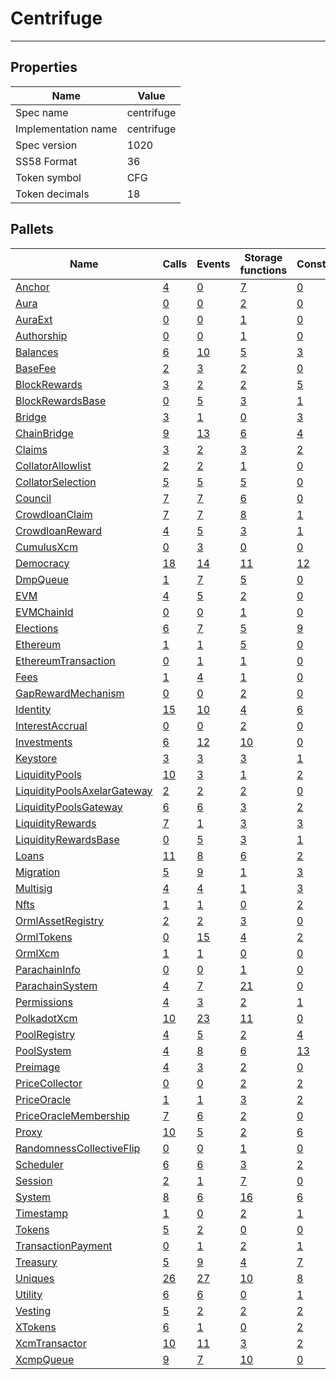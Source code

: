 # Centrifuge

---------

## Properties
| Name | Value |
| -------- | -------- |
| Spec name     | centrifuge     |
| Implementation name     | centrifuge     |
| Spec version     | 1020     |
| SS58 Format     | 36     |
| Token symbol      | CFG     |
| Token decimals      | 18     |

## Pallets
| Name | Calls | Events | Storage functions | Constants | Errors |
| -------- | -------- | -------- | -------- | -------- | -------- |
| [Anchor](anchor.md) | [4](anchor.md#calls) | [0](anchor.md#events) | [7](anchor.md#storage-functions) | [0](anchor.md#constants) | [8](anchor.md#errors) |
| [Aura](aura.md) | [0](aura.md#calls) | [0](aura.md#events) | [2](aura.md#storage-functions) | [0](aura.md#constants) | [0](aura.md#errors) |
| [AuraExt](auraext.md) | [0](auraext.md#calls) | [0](auraext.md#events) | [1](auraext.md#storage-functions) | [0](auraext.md#constants) | [0](auraext.md#errors) |
| [Authorship](authorship.md) | [0](authorship.md#calls) | [0](authorship.md#events) | [1](authorship.md#storage-functions) | [0](authorship.md#constants) | [0](authorship.md#errors) |
| [Balances](balances.md) | [6](balances.md#calls) | [10](balances.md#events) | [5](balances.md#storage-functions) | [3](balances.md#constants) | [8](balances.md#errors) |
| [BaseFee](basefee.md) | [2](basefee.md#calls) | [3](basefee.md#events) | [2](basefee.md#storage-functions) | [0](basefee.md#constants) | [0](basefee.md#errors) |
| [BlockRewards](blockrewards.md) | [3](blockrewards.md#calls) | [2](blockrewards.md#events) | [2](blockrewards.md#storage-functions) | [5](blockrewards.md#constants) | [2](blockrewards.md#errors) |
| [BlockRewardsBase](blockrewardsbase.md) | [0](blockrewardsbase.md#calls) | [5](blockrewardsbase.md#events) | [3](blockrewardsbase.md#storage-functions) | [1](blockrewardsbase.md#constants) | [3](blockrewardsbase.md#errors) |
| [Bridge](bridge.md) | [3](bridge.md#calls) | [1](bridge.md#events) | [0](bridge.md#storage-functions) | [3](bridge.md#constants) | [1](bridge.md#errors) |
| [ChainBridge](chainbridge.md) | [9](chainbridge.md#calls) | [13](chainbridge.md#events) | [6](chainbridge.md#storage-functions) | [4](chainbridge.md#constants) | [15](chainbridge.md#errors) |
| [Claims](claims.md) | [3](claims.md#calls) | [2](claims.md#events) | [3](claims.md#storage-functions) | [2](claims.md#constants) | [4](claims.md#errors) |
| [CollatorAllowlist](collatorallowlist.md) | [2](collatorallowlist.md#calls) | [2](collatorallowlist.md#events) | [1](collatorallowlist.md#storage-functions) | [0](collatorallowlist.md#constants) | [3](collatorallowlist.md#errors) |
| [CollatorSelection](collatorselection.md) | [5](collatorselection.md#calls) | [5](collatorselection.md#events) | [5](collatorselection.md#storage-functions) | [0](collatorselection.md#constants) | [10](collatorselection.md#errors) |
| [Council](council.md) | [7](council.md#calls) | [7](council.md#events) | [6](council.md#storage-functions) | [0](council.md#constants) | [10](council.md#errors) |
| [CrowdloanClaim](crowdloanclaim.md) | [7](crowdloanclaim.md#calls) | [7](crowdloanclaim.md#events) | [8](crowdloanclaim.md#storage-functions) | [1](crowdloanclaim.md#constants) | [10](crowdloanclaim.md#errors) |
| [CrowdloanReward](crowdloanreward.md) | [4](crowdloanreward.md#calls) | [5](crowdloanreward.md#events) | [3](crowdloanreward.md#storage-functions) | [1](crowdloanreward.md#constants) | [3](crowdloanreward.md#errors) |
| [CumulusXcm](cumulusxcm.md) | [0](cumulusxcm.md#calls) | [3](cumulusxcm.md#events) | [0](cumulusxcm.md#storage-functions) | [0](cumulusxcm.md#constants) | [0](cumulusxcm.md#errors) |
| [Democracy](democracy.md) | [18](democracy.md#calls) | [14](democracy.md#events) | [11](democracy.md#storage-functions) | [12](democracy.md#constants) | [23](democracy.md#errors) |
| [DmpQueue](dmpqueue.md) | [1](dmpqueue.md#calls) | [7](dmpqueue.md#events) | [5](dmpqueue.md#storage-functions) | [0](dmpqueue.md#constants) | [2](dmpqueue.md#errors) |
| [EVM](evm.md) | [4](evm.md#calls) | [5](evm.md#events) | [2](evm.md#storage-functions) | [0](evm.md#constants) | [11](evm.md#errors) |
| [EVMChainId](evmchainid.md) | [0](evmchainid.md#calls) | [0](evmchainid.md#events) | [1](evmchainid.md#storage-functions) | [0](evmchainid.md#constants) | [0](evmchainid.md#errors) |
| [Elections](elections.md) | [6](elections.md#calls) | [7](elections.md#events) | [5](elections.md#storage-functions) | [9](elections.md#constants) | [17](elections.md#errors) |
| [Ethereum](ethereum.md) | [1](ethereum.md#calls) | [1](ethereum.md#events) | [5](ethereum.md#storage-functions) | [0](ethereum.md#constants) | [2](ethereum.md#errors) |
| [EthereumTransaction](ethereumtransaction.md) | [0](ethereumtransaction.md#calls) | [1](ethereumtransaction.md#events) | [1](ethereumtransaction.md#storage-functions) | [0](ethereumtransaction.md#constants) | [19](ethereumtransaction.md#errors) |
| [Fees](fees.md) | [1](fees.md#calls) | [4](fees.md#events) | [1](fees.md#storage-functions) | [0](fees.md#constants) | [0](fees.md#errors) |
| [GapRewardMechanism](gaprewardmechanism.md) | [0](gaprewardmechanism.md#calls) | [0](gaprewardmechanism.md#events) | [2](gaprewardmechanism.md#storage-functions) | [0](gaprewardmechanism.md#constants) | [1](gaprewardmechanism.md#errors) |
| [Identity](identity.md) | [15](identity.md#calls) | [10](identity.md#events) | [4](identity.md#storage-functions) | [6](identity.md#constants) | [18](identity.md#errors) |
| [InterestAccrual](interestaccrual.md) | [0](interestaccrual.md#calls) | [0](interestaccrual.md#events) | [2](interestaccrual.md#storage-functions) | [0](interestaccrual.md#constants) | [5](interestaccrual.md#errors) |
| [Investments](investments.md) | [6](investments.md#calls) | [12](investments.md#events) | [10](investments.md#storage-functions) | [0](investments.md#constants) | [10](investments.md#errors) |
| [Keystore](keystore.md) | [3](keystore.md#calls) | [3](keystore.md#events) | [3](keystore.md#storage-functions) | [1](keystore.md#constants) | [5](keystore.md#errors) |
| [LiquidityPools](liquiditypools.md) | [10](liquiditypools.md#calls) | [3](liquiditypools.md#events) | [1](liquiditypools.md#storage-functions) | [2](liquiditypools.md#constants) | [21](liquiditypools.md#errors) |
| [LiquidityPoolsAxelarGateway](liquiditypoolsaxelargateway.md) | [2](liquiditypoolsaxelargateway.md#calls) | [2](liquiditypoolsaxelargateway.md#events) | [2](liquiditypoolsaxelargateway.md#storage-functions) | [0](liquiditypoolsaxelargateway.md#constants) | [2](liquiditypoolsaxelargateway.md#errors) |
| [LiquidityPoolsGateway](liquiditypoolsgateway.md) | [6](liquiditypoolsgateway.md#calls) | [6](liquiditypoolsgateway.md#events) | [3](liquiditypoolsgateway.md#storage-functions) | [2](liquiditypoolsgateway.md#constants) | [11](liquiditypoolsgateway.md#errors) |
| [LiquidityRewards](liquidityrewards.md) | [7](liquidityrewards.md#calls) | [1](liquidityrewards.md#events) | [3](liquidityrewards.md#storage-functions) | [3](liquidityrewards.md#constants) | [1](liquidityrewards.md#errors) |
| [LiquidityRewardsBase](liquidityrewardsbase.md) | [0](liquidityrewardsbase.md#calls) | [5](liquidityrewardsbase.md#events) | [3](liquidityrewardsbase.md#storage-functions) | [1](liquidityrewardsbase.md#constants) | [3](liquidityrewardsbase.md#errors) |
| [Loans](loans.md) | [11](loans.md#calls) | [8](loans.md#events) | [6](loans.md#storage-functions) | [2](loans.md#constants) | [17](loans.md#errors) |
| [Migration](migration.md) | [5](migration.md#calls) | [9](migration.md#events) | [1](migration.md#storage-functions) | [3](migration.md#constants) | [5](migration.md#errors) |
| [Multisig](multisig.md) | [4](multisig.md#calls) | [4](multisig.md#events) | [1](multisig.md#storage-functions) | [3](multisig.md#constants) | [14](multisig.md#errors) |
| [Nfts](nfts.md) | [1](nfts.md#calls) | [1](nfts.md#events) | [0](nfts.md#storage-functions) | [2](nfts.md#constants) | [2](nfts.md#errors) |
| [OrmlAssetRegistry](ormlassetregistry.md) | [2](ormlassetregistry.md#calls) | [2](ormlassetregistry.md#events) | [3](ormlassetregistry.md#storage-functions) | [0](ormlassetregistry.md#constants) | [5](ormlassetregistry.md#errors) |
| [OrmlTokens](ormltokens.md) | [0](ormltokens.md#calls) | [15](ormltokens.md#events) | [4](ormltokens.md#storage-functions) | [2](ormltokens.md#constants) | [8](ormltokens.md#errors) |
| [OrmlXcm](ormlxcm.md) | [1](ormlxcm.md#calls) | [1](ormlxcm.md#events) | [0](ormlxcm.md#storage-functions) | [0](ormlxcm.md#constants) | [3](ormlxcm.md#errors) |
| [ParachainInfo](parachaininfo.md) | [0](parachaininfo.md#calls) | [0](parachaininfo.md#events) | [1](parachaininfo.md#storage-functions) | [0](parachaininfo.md#constants) | [0](parachaininfo.md#errors) |
| [ParachainSystem](parachainsystem.md) | [4](parachainsystem.md#calls) | [7](parachainsystem.md#events) | [21](parachainsystem.md#storage-functions) | [0](parachainsystem.md#constants) | [8](parachainsystem.md#errors) |
| [Permissions](permissions.md) | [4](permissions.md#calls) | [3](permissions.md#events) | [2](permissions.md#storage-functions) | [1](permissions.md#constants) | [6](permissions.md#errors) |
| [PolkadotXcm](polkadotxcm.md) | [10](polkadotxcm.md#calls) | [23](polkadotxcm.md#events) | [11](polkadotxcm.md#storage-functions) | [0](polkadotxcm.md#constants) | [20](polkadotxcm.md#errors) |
| [PoolRegistry](poolregistry.md) | [4](poolregistry.md#calls) | [5](poolregistry.md#events) | [2](poolregistry.md#storage-functions) | [4](poolregistry.md#constants) | [7](poolregistry.md#errors) |
| [PoolSystem](poolsystem.md) | [4](poolsystem.md#calls) | [8](poolsystem.md#events) | [6](poolsystem.md#storage-functions) | [13](poolsystem.md#constants) | [35](poolsystem.md#errors) |
| [Preimage](preimage.md) | [4](preimage.md#calls) | [3](preimage.md#events) | [2](preimage.md#storage-functions) | [0](preimage.md#constants) | [6](preimage.md#errors) |
| [PriceCollector](pricecollector.md) | [0](pricecollector.md#calls) | [0](pricecollector.md#events) | [2](pricecollector.md#storage-functions) | [2](pricecollector.md#constants) | [4](pricecollector.md#errors) |
| [PriceOracle](priceoracle.md) | [1](priceoracle.md#calls) | [1](priceoracle.md#events) | [3](priceoracle.md#storage-functions) | [2](priceoracle.md#constants) | [2](priceoracle.md#errors) |
| [PriceOracleMembership](priceoraclemembership.md) | [7](priceoraclemembership.md#calls) | [6](priceoraclemembership.md#events) | [2](priceoraclemembership.md#storage-functions) | [0](priceoraclemembership.md#constants) | [3](priceoraclemembership.md#errors) |
| [Proxy](proxy.md) | [10](proxy.md#calls) | [5](proxy.md#events) | [2](proxy.md#storage-functions) | [6](proxy.md#constants) | [8](proxy.md#errors) |
| [RandomnessCollectiveFlip](randomnesscollectiveflip.md) | [0](randomnesscollectiveflip.md#calls) | [0](randomnesscollectiveflip.md#events) | [1](randomnesscollectiveflip.md#storage-functions) | [0](randomnesscollectiveflip.md#constants) | [0](randomnesscollectiveflip.md#errors) |
| [Scheduler](scheduler.md) | [6](scheduler.md#calls) | [6](scheduler.md#events) | [3](scheduler.md#storage-functions) | [2](scheduler.md#constants) | [5](scheduler.md#errors) |
| [Session](session.md) | [2](session.md#calls) | [1](session.md#events) | [7](session.md#storage-functions) | [0](session.md#constants) | [5](session.md#errors) |
| [System](system.md) | [8](system.md#calls) | [6](system.md#events) | [16](system.md#storage-functions) | [6](system.md#constants) | [6](system.md#errors) |
| [Timestamp](timestamp.md) | [1](timestamp.md#calls) | [0](timestamp.md#events) | [2](timestamp.md#storage-functions) | [1](timestamp.md#constants) | [0](timestamp.md#errors) |
| [Tokens](tokens.md) | [5](tokens.md#calls) | [2](tokens.md#events) | [0](tokens.md#storage-functions) | [0](tokens.md#constants) | [1](tokens.md#errors) |
| [TransactionPayment](transactionpayment.md) | [0](transactionpayment.md#calls) | [1](transactionpayment.md#events) | [2](transactionpayment.md#storage-functions) | [1](transactionpayment.md#constants) | [0](transactionpayment.md#errors) |
| [Treasury](treasury.md) | [5](treasury.md#calls) | [9](treasury.md#events) | [4](treasury.md#storage-functions) | [7](treasury.md#constants) | [5](treasury.md#errors) |
| [Uniques](uniques.md) | [26](uniques.md#calls) | [27](uniques.md#events) | [10](uniques.md#storage-functions) | [8](uniques.md#constants) | [18](uniques.md#errors) |
| [Utility](utility.md) | [6](utility.md#calls) | [6](utility.md#events) | [0](utility.md#storage-functions) | [1](utility.md#constants) | [1](utility.md#errors) |
| [Vesting](vesting.md) | [5](vesting.md#calls) | [2](vesting.md#events) | [2](vesting.md#storage-functions) | [2](vesting.md#constants) | [5](vesting.md#errors) |
| [XTokens](xtokens.md) | [6](xtokens.md#calls) | [1](xtokens.md#events) | [0](xtokens.md#storage-functions) | [2](xtokens.md#constants) | [19](xtokens.md#errors) |
| [XcmTransactor](xcmtransactor.md) | [10](xcmtransactor.md#calls) | [11](xcmtransactor.md#events) | [3](xcmtransactor.md#storage-functions) | [2](xcmtransactor.md#constants) | [26](xcmtransactor.md#errors) |
| [XcmpQueue](xcmpqueue.md) | [9](xcmpqueue.md#calls) | [7](xcmpqueue.md#events) | [10](xcmpqueue.md#storage-functions) | [0](xcmpqueue.md#constants) | [5](xcmpqueue.md#errors) |